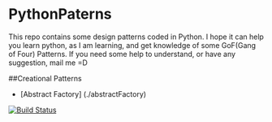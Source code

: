 # PythonPaterns
This repo contains some design patterns coded in Python. I hope it can help you learn python, as I am learning, and get knowledge of some GoF(Gang of Four) Patterns. If you need some help to understand, or have any suggestion, mail me =D

##Creational Patterns

* [Abstract Factory] (./abstractFactory)

[![Build Status](https://travis-ci.org/BrunoDM2943/PythonPaterns.svg?branch=master)](https://travis-ci.org/BrunoDM2943/PythonPaterns)
